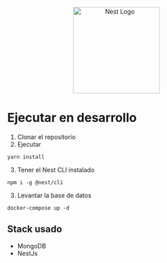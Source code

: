 <p align="center">
  <a href="http://nestjs.com/" target="blank"><img src="https://nestjs.com/img/logo-small.svg" width="200" alt="Nest Logo" /></a>
</p>

# Ejecutar en desarrollo

1. Clonar el repositorio
2. Ejecutar
```
yarn install
```

3. Tener el Nest CLI instalado
```
npm i -g @nest/cli
```

3. Levantar la base de datos
```
docker-compose up -d
```

## Stack usado

* MongoDB
* NestJs
